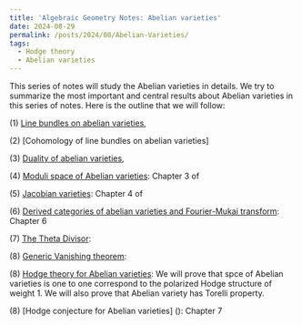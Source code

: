 ```yaml
---
title: 'Algebraic Geometry Notes: Abelian varieties'
date: 2024-08-29
permalink: /posts/2024/08/Abelian-Varieties/
tags:
  - Hodge theory
  - Abelian varieties
---
```


This series of notes will study the Abelian varieties in details. We try to summarize the most important and central results about Abelian varieties in this series of notes. Here is the outline that we will follow:




(1) [Line bundles on abelian varieties](), 

(2) [Cohomology of line bundles on abelian varieties]

(3) [Duality of abelian varieties](),

(4) [Moduli space of Abelian varieties](): Chapter 3 of

(5) [Jacobian varieties](): Chapter 4 of 

(6) [Derived categories of abelian varieties and Fourier-Mukai transform](): Chapter 6

(7) [The Theta Divisor](): 

(8) [Generic Vanishing theorem](): 

(8) [Hodge theory for Abelian varieties](): We will prove that spce of Abelian varieties is one to one correspond to the polarized Hodge structure of weight 1. We will also prove that Abelian variety has Torelli property.

(8) [Hodge conjecture for Abelian varieties] (): Chapter 7 